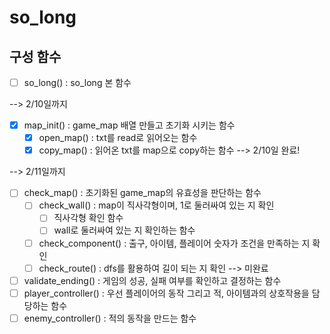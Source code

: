 # so_long

## 구성 함수
- [ ] so_long() : so_long 본 함수

--> 2/10일까지
- [x] map_init() : game_map 배열 만들고 초기화 시키는 함수
	- [x] open_map() : txt를 read로 읽어오는 함수
	- [x] copy_map() : 읽어온 txt를 map으로 copy하는 함수
--> 2/10일 완료! 

--> 2/11일까지
- [ ] check_map() : 초기화된 game_map의 유효성을 판단하는 함수
	- [ ] check_wall() : map이 직사각형이며, 1로 둘러싸여 있는 지 확인
		- [ ] 직사각형 확인 함수
		- [ ] wall로 둘러싸여 있는 지 확인하는 함수
	- [ ] check_component() : 출구, 아이템, 플레이어 숫자가 조건을 만족하는 지 확인
	- [ ] check_route() : dfs를 활용하여 길이 되는 지 확인
--> 미완료

- [ ] validate_ending() : 게임의 성공, 실패 여부를 확인하고 결정하는 함수
- [ ] player_controller() : 우선 플레이어의 동작 그리고 적, 아이템과의 상호작용을 담당하는 함수
- [ ] enemy_controller() : 적의 동작을 만드는 함수
